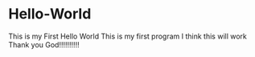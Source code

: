 # Hello-World
This is my First Hello World 
This is my first program
I think this will work
Thank you God!!!!!!!!!!

